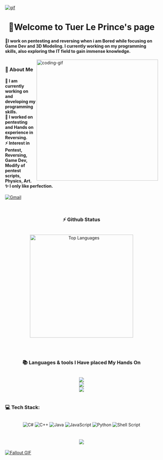 <!--
<div align="center">
  <a href="#">
    <img 
      width="100%" 
      src="https://capsule-render.vercel.app/api?type=waving&color=FFA500&height=120&section=header&text=&fontSize=30&fontColor=000000&animation=twinkling"
    />
  </a>
  <br>
-->

<!--
<p align="center">
  <img 
    src="https://capsule-render.vercel.app/api?type=waving&color=FFD700&height=80&section=footer"
    width="100%" 
  />
</p>
-->



<!-- MasterHead -->
<a href="https://github.com/oliviaisntcringe/oliviaisntcringe/blob/main/gifcoffee.gif">
  <img src="https://github.com/oliviaisntcringe/oliviaisntcringe/blob/main/gifcoffee.gif" alt="gif" style="width:auto; height:auto"/>
</a>



<!--<h1 align="left">
<img width="100%" src="https://readme-typing-svg.herokuapp.com/?font=Righteous&size=40&center=true&vCenter=true&width=800&height=70&duration=4000&lines=Hello!+👋;+MASTERJUDAH+here+🔥+!;"  alt="Typing Animation" style="width:100%"/>-->


<!-- Greeting -->
</h1>
<h1 align="center">👋Welcome to Tuer Le Prince's page</h1>

<h4 align="left">🌟I work on pentesting and reversing when i am Bored while focusing on Game Dev and 3D Modeling. I currently working on my programming skills, also exploring the IT field to gain immense knowledge.</h4>



<img src="https://www.animatedimages.org/data/media/562/animated-line-image-0184.gif" width="1920" height=0.4/>

    
<!--👀VIEWS / 🌐WEBSITE: https://github.com/antonkomarev/github-profile-views-counter -->
<img align="right" alt="coding-gif" width="400" src="https://github.com/JoshuaThadi/JoshuaThadi/blob/main/transparent_gitgif.gif">


<!-- about me -->
 <h3 align="left">💫 About Me</h3>



<!--<p align="left"> <a href="https://twitter.com/" target="blank"><img src="https://img.shields.io/twitter/follow/?logo=twitter&style=for-the-badge" alt="" /></a> </p>
<div align="left">-->
<h4> 
  🌱 I am currently working on and developing my programming skills.</br>
 🔭 I worked on pentesting and Hands on experience in Reversing.</br>
 ⚡ Interest in Pentest, Reversing, Game Dev, Modify of pentest scripts, Physics, Art.</br>
 ✨ I only like perfection.</h4> <div align="left"> 


  

  <a href="mailto:glebbichivin@yandex.ru"><img src="https://img.shields.io/badge/Gmail-333333?style=for-the-badge&logo=gmail&logoColor=red" alt="Gmail" /></a> 
  <!--<a href="https://joshuathadi.github.io" target="_blank"><img src="https://img.shields.io/badge/Portfolio-FF5722?style=for-the-badge&logo=todoist&logoColor=white" alt="Portfolio" /></a>
-->
</div></h4>

</div>
<br/>

<!--Experence and experencing-->
<img src="https://www.animatedimages.org/data/media/562/animated-line-image-0184.gif" width="1920" height=0.4/>


<!-- git stat-->
<h3 align="center">⚡ Github Status</h3>
<br>
<div align="center">


  <img width="340" src="https://github-readme-stats.vercel.app/api/top-langs/?username=oliviaisntcringe&theme=default&hide_border=false&include_all_commits=false&count_private=false&layout=compact" alt="Top Languages">
</div>

<br/><br/>



<!-- lang-->
<h3 align="center">📚 Languages & tools I Have placed My Hands On </h3>

<br/>

<div align="center">
  <img src="https://skillicons.dev/icons?i=py,js,go,java,cpp,raspberrypi,arduino,html,css" /><br>
    <img src="https://skillicons.dev/icons?i=blender,cs,cpp,vscode,ai,lua,nginx,npm,ruby" /><br>
    <img src="https://skillicons.dev/icons?i=c,bash,kali,rust,sublime,unity,visualstudio,windows,linux" /><br>
</div>

<br/>

  
  <h3>💻 Tech Stack:</h3>
     <br/>
  <div align="center">
   <img src="https://img.shields.io/badge/c%23-%23239120.svg?style=for-the-badge&logo=csharp&logoColor=white" alt="C#" /> 
  <img src="https://img.shields.io/badge/c++-%2300599C.svg?style=for-the-badge&logo=c%2B%2B&logoColor=white" alt="C++" />
  <img src="https://img.shields.io/badge/java-%23ED8B00.svg?style=for-the-badge&logo=openjdk&logoColor=white" alt="Java" />
  <img src="https://img.shields.io/badge/javascript-%23323330.svg?style=for-the-badge&logo=javascript&logoColor=%23F7DF1E" alt="JavaScript" />
  <img src="https://img.shields.io/badge/python-3670A0?style=for-the-badge&logo=python&logoColor=ffdd54" alt="Python" />
  <img src="https://img.shields.io/badge/shell_script-%23121011.svg?style=for-the-badge&logo=gnu-bash&logoColor=white" alt="Shell Script" />
  </div>
  <div align="center"> 
  </div>



<img src="https://www.animatedimages.org/data/media/562/animated-line-image-0184.gif" width="1920" height=0.4/>


<!-- support -->


<h1 align="center">
    <img src="https://readme-typing-svg.herokuapp.com/?font=Righteous&size=35&center=true&vCenter=true&width=800&height=70&duration=4000&lines=Thank+You!+👍;+for+your+visit+📱+!;" />
</h1>



<!-- ending-->
<a href="https://github.com/JoshuaThadi/Wall-E-Desk/blob/main/green.gif"><img src="https://github.com/JoshuaThadi/Wall-E-Desk/blob/main/Pixel-Art-2/green.gif" alt="Fallout GIF" style="width:auto; height:auto"/></a>

<img src="https://www.animatedimages.org/data/media/562/animated-line-image-0184.gif" width="1920" height=0.4/>
